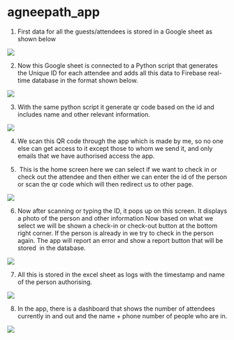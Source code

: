 # agneepath_app
1. First data for all the guests/attendees is stored in a Google sheet as shown below

![](https://lh7-us.googleusercontent.com/4fHIclwaY9SyfLAmKy8QNhTtC_PpEeug7HUz6P1uRteImyUfRfzWT6hN8pENOm-QqlfvGaaotAWj8xL-F8PVLYFZg1OQwEyznzFCdbfsFSxuDBVsyOhUFtfhyArmk8QAisYNuxLaI0Fjd5tS2OT2bFI)

2. Now this Google sheet is connected to a Python script that generates the Unique ID for each attendee and adds all this data to Firebase real-time database in the format shown below.

![](https://lh7-us.googleusercontent.com/z_oGiMXY1CAdnShGsXAWez7bsyFesMbT4Ez2YGSYw1DAhxbNgIOnhglV6OinPn7FdYknlXzoFQnqUX3FD0xHn3VQhbMO8aNEr9tsCkwFOp_ZpCtCIt5TUEzzVMaorKJjtESxmRX5AM-1MqV0WVDqmNM)

3. With the same python script it generate qr code based on the id and includes name and other relevant information.

![](https://lh7-us.googleusercontent.com/8kTH1ynREP-EVS0JUqqrueCY7qW6AeKLWd9lANGo4is-tGMbEeXl_KKQCYslz7LlhovGsPaRMBabdi5DscqJ3a_g_0Y6vxu6T74HB3LdncwMdGEg0M5eGxB8Eg0A2zGQobZnqbxwnjz0jRE8ill3AQE)

4. We scan this QR code through the app which is made by me, so no one else can get access to it except those to whom we send it, and only emails that we have authorised access the app.

5)  This is the home screen here we can select if we want to check in or check out the attendee and then either we can enter the id of the person or scan the qr code which will then redirect us to other page.

![](https://lh7-us.googleusercontent.com/s11114rhL_nXslM3PYNIsuujlMlbQJQrDRw_e6EeL6eEKECe6TD945Zubvdg2aft9u7mBLPe0vrRg2dcsIT-K5FnnzGc3HsKUWz5CYBmxI3OnioBw1jEmIrSMyC2VKx14GXHY1bDwYDZFagMuT1Eqcg)

6. Now after scanning or typing the ID, it pops up on this screen. It displays a photo of the person and other information Now based on what we select we will be shown a check-in or check-out button at the bottom right corner. If the person is already in we try to check in the person again. The app will report an error and show a report button that will be stored  in the database.

![](https://lh7-us.googleusercontent.com/jp8ZcxJko-Shd9fb9OqKlX9wTi7nPosbchRtcAv_t_TBsR1Crxs6hSuIwR-Fxu7sCksq5V2NwGaDxZko_YN9QsrJbBBEliDfrL5BxL3ibuRWaJ7JTa1dz2_O-Ar4bvRS38gwEgB99BH6wjmNj53I8Gw)

7. All this is stored in the excel sheet as logs with the timestamp and name of the person authorising.

![](https://lh7-us.googleusercontent.com/_0vXf2b0EtAPIc8Sz1HSzC0whNkfFqWgFwJHJBfA7i-wh11nFvhHgaIdN3c7Oa79kPZXNF1gkXyjOiDGnL7oyOsbPgFSZ8ARuOpWVXGFOYWPry2s3wHlTy7yx60wpBF6AU6SpW76c1A8MZKISTi7_KI)

8. In the app, there is a dashboard that shows the number of attendees currently in and out and the name + phone number of people who are in.

![](https://lh7-us.googleusercontent.com/9GIwgtb-ysaRoC6smFHX-nt4tbzw--AJsyxrJvlbtnBWihA5Xi3qk0nIYdeas9npS3mL0Eh9WD0Ae9Yd5IOIgSsBJ3eQl4_D6GOF7YR8EXTZpc7XcpZSoU0zwHGaPR8OzhHkGvNX64XQEdwjXxRJDvE)

